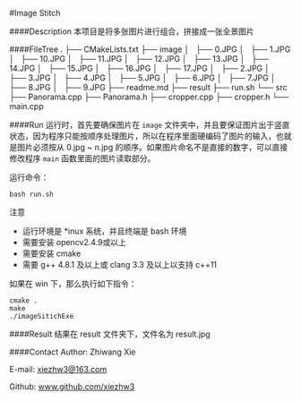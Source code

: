 #Image Stitch

####Description
	本项目是将多张图片进行组合，拼接成一张全景图片
	
####FileTree
	.
	├── CMakeLists.txt
	├── image
	│   ├── 0.JPG
	│   ├── 1.JPG
	│   ├── 10.JPG
	│   ├── 11.JPG
	│   ├── 12.JPG
	│   ├── 13.JPG
	│   ├── 14.JPG
	│   ├── 15.JPG
	│   ├── 16.JPG
	│   ├── 17.JPG
	│   ├── 2.JPG
	│   ├── 3.JPG
	│   ├── 4.JPG
	│   ├── 5.JPG
	│   ├── 6.JPG
	│   ├── 7.JPG
	│   ├── 8.JPG
	│   ├── 9.JPG
	├── readme.md
	├── result
	├── run.sh
	└── src
	    ├── Panorama.cpp
	    ├── Panorama.h
	    ├── cropper.cpp
	    ├── cropper.h
	    └── main.cpp	
	
####Run
运行时，首先要确保图片在 `image` 文件夹中，并且要保证图片出于竖直状态，因为程序只能按顺序处理图片，所以在程序里面硬编码了图片的输入，也就是图片必须按从 0.jpg ~ n.jpg 的顺序。如果图片命名不是直接的数字，可以直接修改程序 `main` 函数里面的图片读取部分。

运行命令：

	bash run.sh

注意

-	运行环境是 *inux 系统，并且终端是 bash 环境
-	需要安装 opencv2.4.9或以上
-	需要安装 cmake
-	需要 g++ 4.8.1 及以上或 clang 3.3 及以上以支持 c++11

如果在 win 下，那么执行如下指令：

	cmake .
	make
	./imageSitichExe
	
####Result
	结果在 result 文件夹下，文件名为 result.jpg
	
####Contact
Author: Zhiwang Xie

E-mail: xiezhw3@163.com

Github: www.github.com/xiezhw3